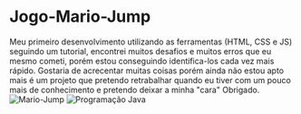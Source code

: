 # Jogo-Mario-Jump
Meu primeiro desenvolvimento utilizando as ferramentas (HTML, CSS e JS) seguindo um tutorial, encontrei muitos desafios e muitos erros que eu mesmo
cometi, porém estou conseguindo identifica-los cada vez mais rápido. Gostaria de acrecentar muitas coisas porém ainda não estou apto mais é um projeto que
pretendo retrabalhar quando eu tiver com um pouco mais de conhecimento e pretendo deixar a minha "cara" Obrigado.
![Mario-Jump](https://user-images.githubusercontent.com/113740484/202052936-ec5af24b-8ba1-438c-ad71-c22d6bc863fc.png)
![Programação Java](https://user-images.githubusercontent.com/113740484/202052939-c7578612-a19c-4df9-b50c-ae115a0827c3.png)
